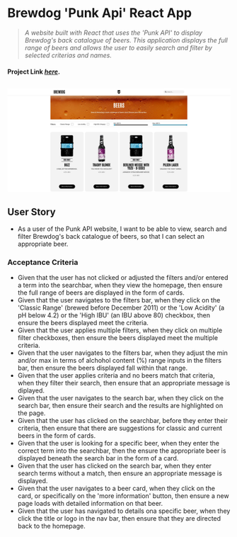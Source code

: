 # Brewdog 'Punk Api' React App

> _A website built with React that uses the 'Punk API' to display Brewdog's back catalogue of beers. This application displays the full range of beers and allows the user to easily search and filter by selected criterias and names._ </br>

#### Project Link [_here_](https://jpthacker.github.io/punk-api/).

##

![punk-api app design](./src//assets/images/app-home-screenshot.jpg)

## User Story

- As a user of the Punk API website, I want to be able to view, search and filter Brewdog's back catalogue of beers, so that I can select an appropriate beer.

### Acceptance Criteria

- Given that the user has not clicked or adjusted the filters and/or entered a term into the searchbar, when they view the homepage, then ensure the full range of beers are displayed in the form of cards.
- Given that the user navigates to the filters bar, when they click on the 'Classic Range' (brewed before December 2011) or the 'Low Acidity' (a pH below 4.2) or the 'High IBU' (an IBU above 80) checkbox, then ensure the beers displayed meet the criteria.
- Given that the user applies multiple filters, when they click on multiple filter checkboxes, then ensure the beers displayed meet the multiple criteria.
- Given that the user navigates to the filters bar, when they adjust the min and/or max in terms of alchohol content (%) range inputs in the filters bar, then ensure the beers displayed fall within that range.
- Given that the user applies criteria and no beers match that criteria, when they filter their search, then ensure that an appropriate message is diplayed.
- Given that the user navigates to the search bar, when they click on the search bar, then ensure their search and the results are highlighted on the page.
- Given that the user has clicked on the searchbar, before they enter their criteria, then ensure that there are suggestions for classic and current beers in the form of cards.
- Given that the user is looking for a specific beer, when they enter the correct term into the searchbar, then the ensure the appropriate beer is displayed beneath the search bar in the form of a card.
- Given that the user has clicked on the search bar, when they enter search terms without a match, then ensure an appropriate message is displayed.
- Given that the user navigates to a beer card, when they click on the card, or specifically on the 'more information' button, then ensure a new page loads with detailed information on that beer.
- Given that the user has navigated to details ona specific beer, when they click the title or logo in the nav bar, then ensure that they are directed back to the homepage.
